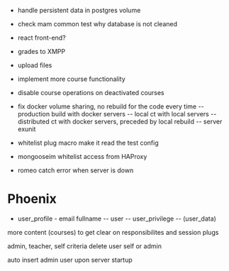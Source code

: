 
- handle persistent data in postgres volume
- check mam common test why database is not cleaned
- react front-end?

- grades to XMPP
- upload files
- implement more course functionality

- disable course operations on deactivated courses

- fix docker volume sharing, no rebuild for the code every time
-- production build with docker servers
-- local ct with local servers
-- distributed ct with docker servers, preceded by local rebuild
-- server exunit

- whitelist plug macro make it read the test config
- mongooseim whitelist access from HAProxy
- romeo catch error when server is down


# Phoenix

- user_profile - email fullname
-- user
-- user_privilege
-- (user_data)

more content (courses) to get clear on responsibilites and session plugs

admin, teacher, self criteria
delete user self or admin

auto insert admin user upon server startup

